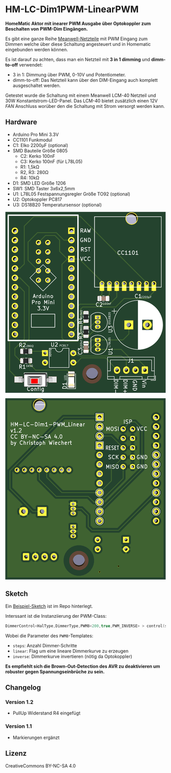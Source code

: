 # HM-LC-Dim1PWM-LinearPWM

**HomeMatic Aktor mit inearer PWM Ausgabe über Optokoppler zum Beschalten von PWM-Dim Eingängen.**

Es gibt eine ganze Reihe [Meanwell-Netzteile](https://www.meanwell-web.com/en-gb/led-drivers/all-technology/all-power-format/all-output-voltage-v/all-output-current-a/all-output-power-w/all-input-voltage-v/all-ip-rating/pwm/) mit PWM Eingang zum Dimmen welche über diese Schaltung angesteuert und in Homematic eingebunden werden können.

Es ist darauf zu achten, dass man ein Netzteil mit **3 in 1 dimming** und **dimm-to-off** verwendet:
* 3 in 1: Dimmung über PWM, 0-10V und Potentiometer.
* dimm-to-off: Das Netzteil kann über den DIM-Eingang auch komplett ausgeschaltet werden.

Getestet wurde die Schaltung mit einem Meanwell LCM-40 Netzteil und 30W Konstantstrom-LED-Panel.
Das LCM-40 bietet zusätzlich einen 12V _FAN_ Anschluss worüber den die Schaltung mit Strom versorgt werden kann.

## Hardware

* Arduino Pro Mini 3.3V
* CC1101 Funkmodul
* C1: Elko 2200µF (optional)
* SMD Bauteile Größe 0805
  * C2: Kerko 100nF
  * C3: Kerko 100nF (für L78L05)
  * R1: 1,5kΩ
  * R2, R3: 280Ω
  * R4: 10kΩ
* D1: SMD LED Größe 1206
* SW1: SMD Taster 3x6x2,5mm
* U1: L78L05 Festspannungsregler Größe TO92 (optional)
* U2: Optokoppler PC817
* U3: DS18B20 Temperatursensor (optional)

![PCB Top](./files/HM-LC-Dim1PWM-Linear_top.png)

![PCB Bottom](./files/HM-LC-Dim1PWM-Linear_bottom.png)

## Sketch

Ein [Beispiel-Sketch](./HM-LC-Dim1PWM-LinearPWM.ino) ist im Repo hinterlegt.

Interssant ist die Instanziierung der PWM-Class:

```cpp
DimmerControl<HalType,DimmerType,PWM8<200,true,PWM_INVERSE> > control(sdev);
```

Wobei die Parameter des `PWM8`-Templates:
* `steps`: Anzahl Dimmer-Schritte
* `linear`: Flag um eine lineare Dimmerkurve zu erzeugen
* `inverse`: Dimmerkurve invertieren (nötig da Optokoppler)

**Es empfiehlt sich die Brown-Out-Detection des AVR zu deaktivieren um robuster gegen Spannungseinbrüche zu sein.**

## Changelog

### Version 1.2
* PullUp Widerstand R4 eingefügt 

### Version 1.1
* Markierungen ergänzt


## Lizenz

CreativeCommons BY-NC-SA 4.0

